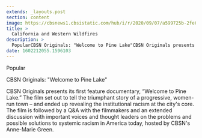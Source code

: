 ```yaml
--- 
extends: _layouts.post 
section: content 
image: https://cbsnews1.cbsistatic.com/hub/i/r/2020/09/07/a599725b-2fe6-4e75-b8a9-981dd564861a/thumbnail/1200x630/862a59e593e01885a4bd53eea44ab60d/ap-20251213099325.jpg 
title: > 
  California and Western Wildfires 
description: > 
  PopularCBSN Originals: "Welcome to Pine Lake"CBSN Originals presents its first feature documentary, “Welcome to Pine Lake.” The film set out to tell the triumphant story of a progressive, women-run town – and ended up revealing the institutional racism at the city's core.The film is followed by a Q&A with the filmmakers and an extended discussion with important voices and thought leaders on the problems and possible solutions to systemic racism in America today, hosted by CBSN's Anne-Marie Green. 
date: 1602212055.1596103 
--- 
```

Popular

CBSN Originals: "Welcome to Pine Lake"

CBSN Originals presents its first feature documentary, “Welcome to Pine Lake.” The film set out to tell the triumphant story of a progressive, women-run town – and ended up revealing the institutional racism at the city's core. The film is followed by a Q&A with the filmmakers and an extended discussion with important voices and thought leaders on the problems and possible solutions to systemic racism in America today, hosted by CBSN's Anne-Marie Green.